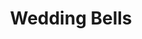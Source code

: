 ---
title: Wedding Bells
year: 1923
opening_date: 1923-12-21
closing_date: 
layout: productions
image:
image_caption:
image_credit:
playbill:
category:
details:
  Theatre: Theatre Jacksonville
cast:
  Wedding Bells: 
    - Dick Grether
    - Dore' Beauchamp-Nobbs
    - E.S. Beauchamp-Nobbs
    - Francis Greenwood
    - Irene Lecks Haile
    - James Royall
    - Marguerite Coffee Chiasson
    - Nadia Richardson
    - Wm. T. McCaffrey
crew:
  Director: Harrison Gibbs Prentice
  Scene Painting: Harrison Gibbs Prentice
  Scene Setting: 
    - Mrs. Fred Mullikin
    - Mrs. Jno. F. Porter
external_links:
---